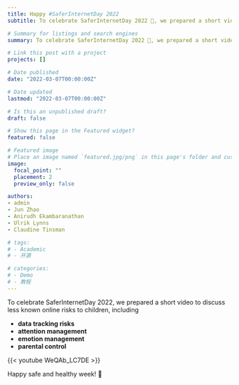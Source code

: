 ```yaml
---
title: Happy #SaferInternetDay 2022
subtitle: To celebrate SaferInternetDay 2022 🎉, we prepared a short video to discuss less known online risks to children, including 1) data tracking risks, 2) attention management, 3) emotion management and 4) parental control.

# Summary for listings and search engines
summary: To celebrate SaferInternetDay 2022 🎉, we prepared a short video to discuss less known online risks to children, including 1) data tracking risks, 2) attention management, 3) emotion management and 4) parental control.

# Link this post with a project
projects: []

# Date published
date: "2022-03-07T00:00:00Z"

# Date updated
lastmod: "2022-03-07T00:00:00Z"

# Is this an unpublished draft?
draft: false

# Show this page in the Featured widget?
featured: false

# Featured image
# Place an image named `featured.jpg/png` in this page's folder and customize its options here.
image:
  focal_point: ""
  placement: 2
  preview_only: false

authors:
- admin
- Jun Zhao
- Anirudh Ekambaranathan
- Ulrik Lynns
- Claudine Tinsman

# tags:
# - Academic
# - 开源

# categories:
# - Demo
# - 教程
---
```


To celebrate SaferInternetDay 2022, we prepared a short video to discuss less known online risks to children, including 
- **data tracking risks**
- **attention management**
- **emotion management**
- **parental control**

{{< youtube WeQAb_LC7DE >}}



Happy safe and healthy week! 🥳
